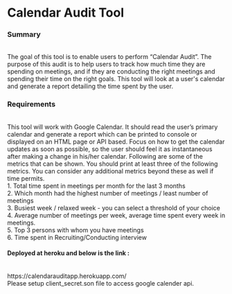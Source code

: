 # Calendar Audit Tool

<h3>Summary</h3></br>
The goal of this tool is to enable users to perform “Calendar Audit”.
The purpose of this audit is to help users to track how much time they are spending on
meetings, and if they are conducting the right meetings and spending their time on the right
goals.
This tool will look at a user's calendar and generate a report detailing the time spent by the user.</br>
<h3>Requirements</h3></br>
This tool will work with Google Calendar. It should read the user’s primary calendar and
generate a report which can be printed to console or displayed on an HTML page or API based.
Focus on how to get the calendar updates as soon as possible, so the user should feel it as
instantaneous after making a change in his/her calendar.
Following are some of the metrics that can be shown. You should print at least three of the
following metrics. You can consider any additional metrics beyond these as well if time permits.</br>
1. Total time spent in meetings per month for the last 3 months </br>
2. Which month had the highest number of meetings / least number of meetings</br>
3. Busiest week / relaxed week - you can select a threshold of your choice</br>
4. Average number of meetings per week, average time spent every week in
meetings.</br>
5. Top 3 persons with whom you have meetings</br>
6. Time spent in Recruiting/Conducting interview
</br>

<h4>Deployed at heroku and below is the link : </h4></br>
https://calendarauditapp.herokuapp.com/
</br>
Please setup client_secret.son file to access google calender api.
